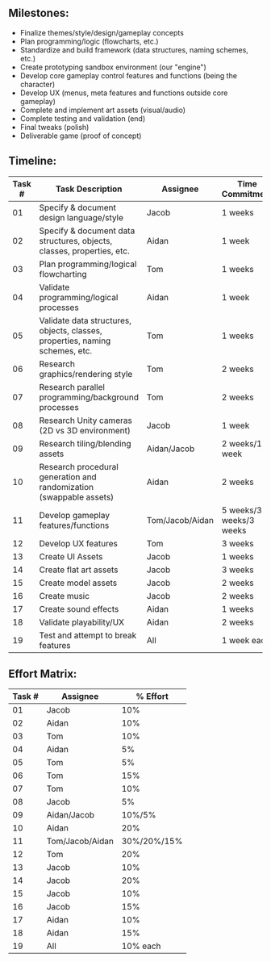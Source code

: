 ## Milestones:
- Finalize themes/style/design/gameplay concepts
- Plan programming/logic (flowcharts, etc.)
- Standardize and build framework (data structures, naming schemes, etc.)
- Create prototyping sandbox environment (our "engine")
- Develop core gameplay control features and functions (being the character)
- Develop UX (menus, meta features and functions outside core gameplay)
- Complete and implement art assets (visual/audio)
- Complete testing and validation (end)
- Final tweaks (polish)
- Deliverable game (proof of concept)

## Timeline:
| Task # | Task Description | Assignee | Time Commitment|
| --- | --- | --- | --- |
| 01 |Specify & document design language/style | Jacob | 1 weeks |
| 02 |Specify & document data structures, objects, classes, properties, etc. | Aidan | 1 week |
| 03 |Plan programming/logical flowcharting | Tom | 1 weeks |
| 04 |Validate programming/logical processes | Aidan | 1 week |
| 05 |Validate data structures, objects, classes, properties, naming schemes, etc. | Tom | 1 weeks |
| 06 |Research graphics/rendering style | Tom | 2 weeks |
| 07 |Research parallel programming/background processes | Tom | 2 weeks |
| 08 |Research Unity cameras (2D vs 3D environment) | Jacob | 1 week |
| 09 |Research tiling/blending assets | Aidan/Jacob | 2 weeks/1 week |
| 10 |Research procedural generation and randomization (swappable assets) | Aidan | 2 weeks |
| 11 |Develop gameplay features/functions | Tom/Jacob/Aidan | 5 weeks/3 weeks/3 weeks |
| 12 |Develop UX features | Tom | 3 weeks |
| 13 |Create UI Assets | Jacob | 1 weeks |
| 14 |Create flat art assets | Jacob | 3 weeks |
| 15 |Create model assets | Jacob | 2 weeks |
| 16 |Create music | Jacob | 2 weeks |
| 17 |Create sound effects | Aidan | 1 weeks |
| 18 |Validate playability/UX | Aidan | 2 weeks |
| 19 |Test and attempt to break features | All | 1 week each |

## Effort Matrix:
| Task # | Assignee | % Effort |
| --- | --- | --- |
| 01 | Jacob | 10% |
| 02 | Aidan | 10% |
| 03 | Tom | 10% |
| 04 | Aidan | 5% |
| 05 | Tom | 5% |
| 06 | Tom | 15% |
| 07 | Tom | 10% |
| 08 | Jacob | 5% |
| 09 | Aidan/Jacob | 10%/5% |
| 10 | Aidan | 20% |
| 11 | Tom/Jacob/Aidan | 30%/20%/15% |
| 12 | Tom | 20% |
| 13 | Jacob | 10% |
| 14 | Jacob | 20% |
| 15 | Jacob | 10% |
| 16 | Jacob | 15% |
| 17 | Aidan | 10% |
| 18 | Aidan | 15% |
| 19 | All | 10% each |
